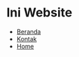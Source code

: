 <html>
  <head>
    <meta charset = "utf-8">
    <meta name = "viewport" content="width=device-width, initial-scale=1">
    <title> Website Sederhana </title>
  </head>
  <h1> Ini Website </h1>
  <body>
  <ul>
    <li><a href="#">Beranda</a></li>
    <li><a href="#">Kontak</a></li>
    <li><a href="#">Home</a></li>
  </body>
</html>


